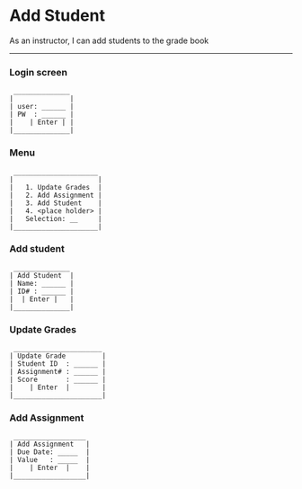 # Add Student

As an instructor, I can add students to the grade book

---

### Login screen
```
 ______________
|   	       |
| user: ______ |
| PW  : ______ |
|    | Enter | |
|______________|

```

### Menu

```
 _____________________
|   	              |
|   1. Update Grades  |
|   2. Add Assignment |
|   3. Add Student    |
|   4. <place holder> |
|   Selection: __     |
|_____________________|

```


### Add student
```
 ______________
| Add Student  |
| Name: ______ |
| ID# : ______ |
|  | Enter |   |
|______________|

```

### Update Grades

```
 ______________________
| Update Grade         |
| Student ID  : ______ |
| Assignment# : ______ |
| Score       : ______ | 
|    | Enter  |        |
|______________________|

```

### Add Assignment

```
 __________________
| Add Assignment   |
| Due Date: _____  | 
| Value   : _____  |
|    | Enter  |    |
|__________________|

```
 
